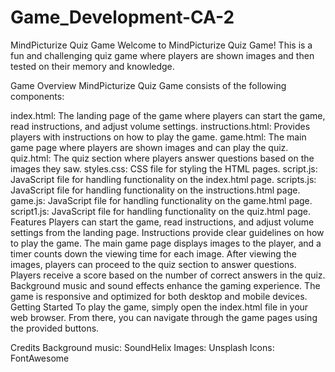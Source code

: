# Game_Development-CA-2
MindPicturize Quiz Game
Welcome to MindPicturize Quiz Game! This is a fun and challenging quiz game where players are shown images and then tested on their memory and knowledge.

Game Overview
MindPicturize Quiz Game consists of the following components:

index.html: The landing page of the game where players can start the game, read instructions, and adjust volume settings.
instructions.html: Provides players with instructions on how to play the game.
game.html: The main game page where players are shown images and can play the quiz.
quiz.html: The quiz section where players answer questions based on the images they saw.
styles.css: CSS file for styling the HTML pages.
script.js: JavaScript file for handling functionality on the index.html page.
scripts.js: JavaScript file for handling functionality on the instructions.html page.
game.js: JavaScript file for handling functionality on the game.html page.
script1.js: JavaScript file for handling functionality on the quiz.html page.
Features
Players can start the game, read instructions, and adjust volume settings from the landing page.
Instructions provide clear guidelines on how to play the game.
The main game page displays images to the player, and a timer counts down the viewing time for each image.
After viewing the images, players can proceed to the quiz section to answer questions.
Players receive a score based on the number of correct answers in the quiz.
Background music and sound effects enhance the gaming experience.
The game is responsive and optimized for both desktop and mobile devices.
Getting Started
To play the game, simply open the index.html file in your web browser. From there, you can navigate through the game pages using the provided buttons.

Credits
Background music: SoundHelix
Images: Unsplash
Icons: FontAwesome
